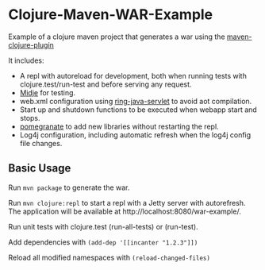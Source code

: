 # Clojure-Maven-WAR-Example

Example of a clojure maven project that generates a war using the [maven-clojure-plugin](https://github.com/talios/clojure-maven-plugin)

It includes:

* A repl with autoreload for development, both when running tests with clojure.test/run-test and before serving any request.
* [Midje](https://github.com/marick/Midje/) for testing.
* web.xml configuration using [ring-java-servlet](https://github.com/laurentpetit/ring-java-servlet) to avoid aot compilation.
* Start up and shutdown functions to be executed when webapp start and stops.
* [pomegranate](https://github.com/cemerick/pomegranate) to add new libraries without restarting the repl.
* Log4j configuration, including automatic refresh when the log4j config file changes.


## Basic Usage

Run `mvn package` to generate the war.

Run `mvn clojure:repl` to start a repl with a Jetty server with autorefresh. The application will be available at http://localhost:8080/war-example/.

Run unit tests with clojure.test (run-all-tests) or (run-test).

Add dependencies with `(add-dep '[[incanter "1.2.3"]])`

Reload all modified namespaces with `(reload-changed-files)`